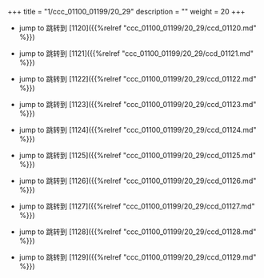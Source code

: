 +++
title = "1/ccc_01100_01199/20_29"
description = ""
weight = 20
+++

* jump to 跳转到 [1120]({{%relref "ccc_01100_01199/20_29/ccd_01120.md" %}})

* jump to 跳转到 [1121]({{%relref "ccc_01100_01199/20_29/ccd_01121.md" %}})

* jump to 跳转到 [1122]({{%relref "ccc_01100_01199/20_29/ccd_01122.md" %}})

* jump to 跳转到 [1123]({{%relref "ccc_01100_01199/20_29/ccd_01123.md" %}})

* jump to 跳转到 [1124]({{%relref "ccc_01100_01199/20_29/ccd_01124.md" %}})

* jump to 跳转到 [1125]({{%relref "ccc_01100_01199/20_29/ccd_01125.md" %}})

* jump to 跳转到 [1126]({{%relref "ccc_01100_01199/20_29/ccd_01126.md" %}})

* jump to 跳转到 [1127]({{%relref "ccc_01100_01199/20_29/ccd_01127.md" %}})

* jump to 跳转到 [1128]({{%relref "ccc_01100_01199/20_29/ccd_01128.md" %}})

* jump to 跳转到 [1129]({{%relref "ccc_01100_01199/20_29/ccd_01129.md" %}})

